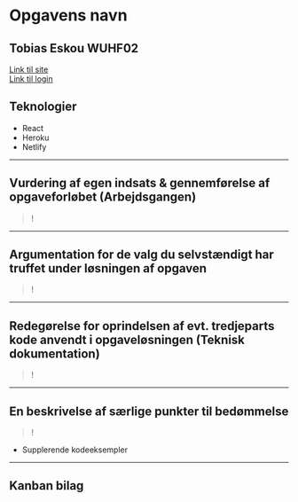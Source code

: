 # Opgavens navn

## Tobias Eskou WUHF02

[Link til site]() <br>
[Link til login]()

## Teknologier

-   React
-   Heroku
-   Netlify

---

## Vurdering af egen indsats & gennemførelse af opgaveforløbet (Arbejdsgangen)

> !

---

## Argumentation for de valg du selvstændigt har truffet under løsningen af opgaven

> !

---

## Redegørelse for oprindelsen af evt. tredjeparts kode anvendt i opgaveløsningen (Teknisk dokumentation)

> !

---

## En beskrivelse af særlige punkter til bedømmelse

> !

-   Supplerende kodeeksempler

---

## Kanban bilag
